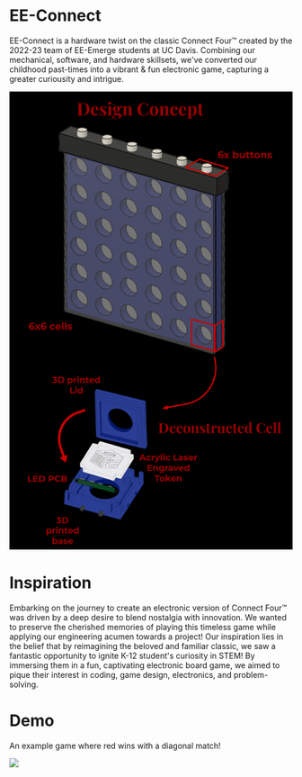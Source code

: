 # EE-Connect
EE-Connect is a hardware twist on the classic Connect Four™ created by the 2022-23 team of EE-Emerge students at UC Davis. Combining our mechanical, software, and hardware skillsets, we've converted our childhood past-times into a vibrant & fun electronic game, capturing a greater curiousity and intrigue.

<img class= "center" src="https://github.com/theparssa27/theparssa27.github.io/blob/main/pictures/i1.png?raw=true" >

# Inspiration
Embarking on the journey to create an electronic version of Connect Four™ was driven by a deep desire to blend nostalgia with innovation. We wanted to preserve the cherished memories of playing this timeless game while applying our engineering acumen towards a project! Our inspiration lies in the belief that by reimagining the beloved and familiar classic, we saw a fantastic opportunity to ignite K-12 student's curiosity in STEM! By immersing them in a fun, captivating electronic board game, we aimed to pique their interest in coding, game design, electronics, and problem-solving.

# Demo
An example game where red wins with a diagonal match!

<img class= "center" src="https://github.com/theparssa27/theparssa27.github.io/blob/main/pictures/IMG_5321.gif?raw=true" >

